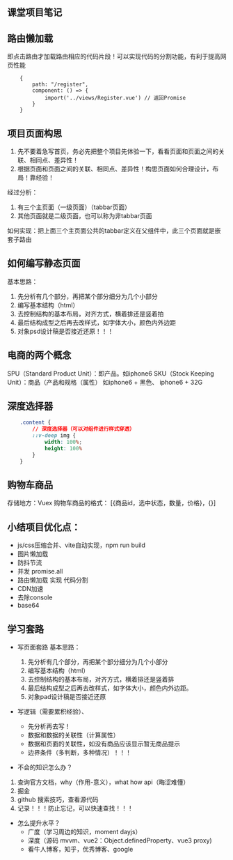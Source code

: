 ## 课堂项目笔记

## 路由懒加载
即点击路由才加载路由相应的代码片段！可以实现代码的分割功能，有利于提高网页性能
```
    {
        path: "/register",
        component: () => {
            import('../views/Register.vue') // 返回Promise
        }
    }
```

## 项目页面构思
1. 先不要着急写首页，务必先把整个项目先体验一下，看看页面和页面之间的关联、相同点、差异性！
2. 根据页面和页面之间的关联、相同点、差异性！构思页面如何合理设计，布局！靠经验！

经过分析：
1. 有三个主页面（一级页面）（tabbar页面）
2. 其他页面就是二级页面，也可以称为非tabbar页面

如何实现：把上面三个主页面公共的tabbar定义在父组件中，此三个页面就是嵌套子路由

## 如何编写静态页面

基本思路： 
1. 先分析有几个部分，再把某个部分细分为几个小部分
2. 编写基本结构（html）
3. 去控制结构的基本布局，对齐方式，横着排还是竖着拍
4. 最后结构成型之后再去改样式，如字体大小，颜色内外边距
5. 对象psd设计稿是否接近还原！！！

## 电商的两个概念
SPU（Standard Product Unit）：即产品。如iphone6
SKU（Stock Keeping Unit）：商品（产品和规格（属性） 如iphone6 + 黑色、 iphone6 + 32G

## 深度选择器
```css
    .content {
        // 深度选择器（可以对组件进行样式穿透）
        ::v-deep img {
            width: 100%;
            height: 100%
        }
    }
```

## 购物车商品
存储地方：Vuex
购物车商品的格式： [{商品id，选中状态，数量，价格}，{}]

## 小结项目优化点：
- js/css压缩合并、vite自动实现，npm run build
- 图片懒加载
- 防抖节流
- 并发 promise.all
- 路由懒加载 实现 代码分割
- CDN加速
- 去除console
- base64

## 学习套路
- 写页面套路
    基本思路：
    1. 先分析有几个部分，再把某个部分细分为几个小部分
    2. 编写基本结构（html）
    3. 去控制结构的基本布局，对齐方式，横着排还是竖着排
    4. 最后结构成型之后再去改样式，如字体大小，颜色内外边距。
    5. 对象pad设计稿是否接近还原

- 写逻辑（需要累积经验）、
    - 先分析再去写！
    - 数据和数据的关联性（计算属性）
    - 数据和页面的关联性，如没有商品应该显示暂无商品提示
    - 边界条件（多判断，多种情况）！！！

- 不会的知识怎么办？
1. 查询官方文档，why（作用-意义），what how api（晦涩难懂）
2. 掘金
3. github 搜索技巧，查看源代码
4. 记录！！！防止忘记，可以快速查找！！！

- 怎么提升水平？
    - 广度（学习周边的知识，moment dayjs）
    - 深度（源码 mvvm、vue2：Object.definedProperty、vue3 proxy)
    - 看牛人博客，知乎，优秀博客、google

